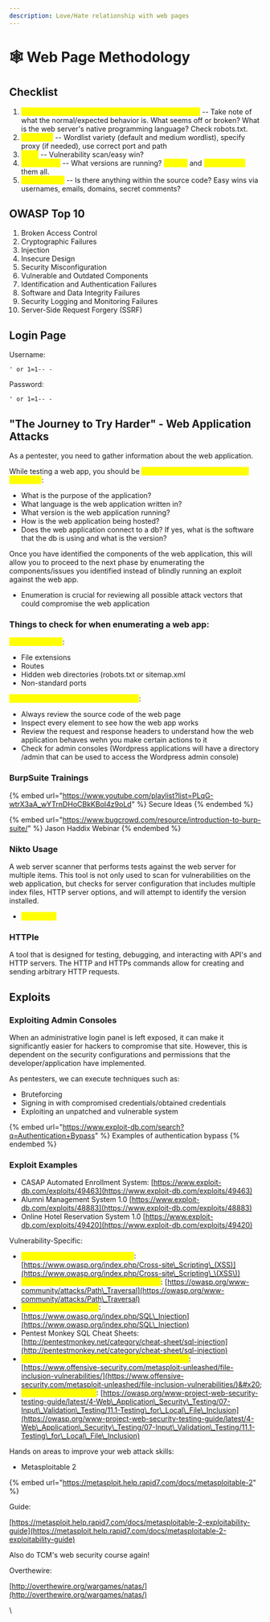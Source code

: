 ```yaml
---
description: Love/Hate relationship with web pages
---
```


# 🕸 Web Page Methodology

## Checklist

1. <mark style="color:yellow;">Visual Inspection/"mess around" with web application</mark> -- Take note of what the normal/expected behavior is. What seems off or broken? What is the web server's native programming language? Check robots.txt.
2. <mark style="color:yellow;">Dirsearch</mark> -- Wordlist variety (default and medium wordlist), specify proxy (if needed), use correct port and path
3. <mark style="color:yellow;">Nikto</mark> -- Vulnerability scan/easy win?
4. <mark style="color:yellow;">Wappalyzer</mark> -- What versions are running? <mark style="color:yellow;">Google</mark> and <mark style="color:yellow;">Searchsploit</mark> them all.
5. <mark style="color:yellow;">Source Code</mark> -- Is there anything within the source code? Easy wins via usernames, emails, domains, secret comments?

## OWASP Top 10

1. Broken Access Control
2. Cryptographic Failures
3. Injection
4. Insecure Design
5. Security Misconfiguration
6. Vulnerable and Outdated Components
7. Identification and Authentication Failures
8. Software and Data Integrity Failures
9. Security Logging and Monitoring Failures
10. Server-Side Request Forgery (SSRF)

## Login Page

Username:

```
' or 1=1-- -
```

Password:

```
' or 1=1-- -
```

## "The Journey to Try Harder" - Web Application Attacks

As a pentester, you need to gather information about the web application.

While testing a web app, you should be <mark style="color:yellow;">constantly asking yourself these questions</mark>:

* What is the purpose of the application?
* What language is the web application written in?
* What version is the web application running?
* How is the web application being hosted?
* Does the web application connect to a db? If yes, what is the software that the db is using and what is the version?

Once you have identified the components of the web application, this will allow you to proceed to the next phase by enumerating the components/issues you identified instead of blindly running an exploit against the web app.

* Enumeration is crucial for reviewing all possible attack vectors that could compromise the web application

### Things to check for when enumerating a web app:

<mark style="color:yellow;">Reviewing URLs</mark>:

* File extensions
* Routes
* Hidden web directories (robots.txt or sitemap.xml
* Non-standard ports

<mark style="color:yellow;">Reviewing the content of the web page</mark>:

* Always review the source code of the web page
* Inspect every element to see how the web app works
* Review the request and response headers to understand how the web application behaves wehn you make certain actions to it
* Check for admin consoles (Wordpress applications will have a directory /admin that can be used to access the Wordpress admin console)

### BurpSuite Trainings

{% embed url="https://www.youtube.com/playlist?list=PLqG-wtrX3aA_wYTrnDHoCBkKBoI4z9oLd" %}
Secure Ideas
{% endembed %}

{% embed url="https://www.bugcrowd.com/resource/introduction-to-burp-suite/" %}
Jason Haddix Webinar
{% endembed %}

### Nikto Usage

A web server scanner that performs tests against the web server for multiple items. This tool is not only used to scan for vulnerabilities on the web application, but checks for server configuration that includes multiple index files, HTTP server options, and will attempt to identify the version installed.

* <mark style="color:yellow;">Very noisy</mark>

### HTTPIe

A tool that is designed for testing, debugging, and interacting with API's and HTTP servers. The HTTP and HTTPs commands allow for creating and sending arbitrary HTTP requests.

## Exploits

### Exploiting Admin Consoles

When an administrative login panel is left exposed, it can make it significantly easier for hackers to compromise that site. However, this is dependent on the security configurations and permissions that the developer/application have implemented.&#x20;

As pentesters, we can execute techniques such as:

* Bruteforcing
* Signing in with compromised credentials/obtained credentials
* Exploiting an unpatched and vulnerable system

{% embed url="https://www.exploit-db.com/search?q=Authentication+Bypass" %}
Examples of authentication bypass
{% endembed %}

### Exploit Examples

* CASAP Automated Enrollment System: [https://www.exploit-db.com/exploits/49463](https://www.exploit-db.com/exploits/49463)
* Alumni Management System 1.0 [https://www.exploit-db.com/exploits/48883](https://www.exploit-db.com/exploits/48883)
* Online Hotel Reservation System 1.0 [https://www.exploit-db.com/exploits/49420](https://www.exploit-db.com/exploits/49420)

Vulnerability-Specific:

* <mark style="color:yellow;">OWASP cross-site scripting (XSS)</mark>: [https://www.owasp.org/index.php/Cross-site\_Scripting\_(XSS)](https://www.owasp.org/index.php/Cross-site\_Scripting\_\(XSS\))
* <mark style="color:yellow;">OWASP Directory Traversal Vulnerabilities</mark>: [https://owasp.org/www-community/attacks/Path\_Traversal](https://owasp.org/www-community/attacks/Path\_Traversal)
* <mark style="color:yellow;">SQL Injections: OWASP</mark>: [https://www.owasp.org/index.php/SQL\_Injection](https://www.owasp.org/index.php/SQL\_Injection)
* Pentest Monkey SQL Cheat Sheets: [http://pentestmonkey.net/category/cheat-sheet/sql-injection](http://pentestmonkey.net/category/cheat-sheet/sql-injection)
* <mark style="color:yellow;">File Inclusion Vulnerabilities (Metaploit Unleashed)</mark>: [https://www.offensive-security.com/metasploit-unleashed/file-inclusion-vulnerabilities/](https://www.offensive-security.com/metasploit-unleashed/file-inclusion-vulnerabilities/)&#x20;
* <mark style="color:yellow;">OSWAP Testing for LFI</mark>: [https://owasp.org/www-project-web-security-testing-guide/latest/4-Web\_Application\_Security\_Testing/07-Input\_Validation\_Testing/11.1-Testing\_for\_Local\_File\_Inclusion](https://owasp.org/www-project-web-security-testing-guide/latest/4-Web\_Application\_Security\_Testing/07-Input\_Validation\_Testing/11.1-Testing\_for\_Local\_File\_Inclusion)

Hands on areas to improve your web attack skills:

* Metasploitable 2

{% embed url="https://metasploit.help.rapid7.com/docs/metasploitable-2" %}

Guide:

[https://metasploit.help.rapid7.com/docs/metasploitable-2-exploitability-guide](https://metasploit.help.rapid7.com/docs/metasploitable-2-exploitability-guide)

Also do TCM's web security course again!

Overthewire:

[http://overthewire.org/wargames/natas/](http://overthewire.org/wargames/natas/)

\
